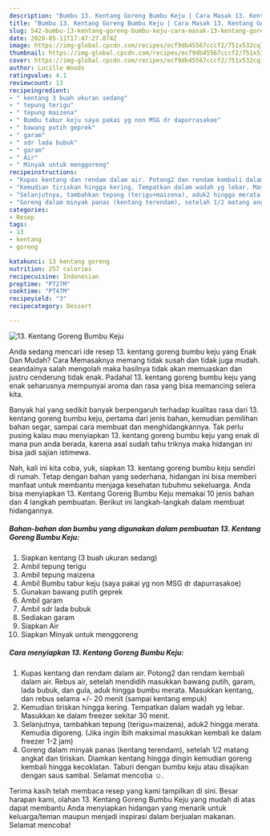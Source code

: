 ```yaml
---
description: "Bumbu 13. Kentang Goreng Bumbu Keju | Cara Masak 13. Kentang Goreng Bumbu Keju Yang Sempurna"
title: "Bumbu 13. Kentang Goreng Bumbu Keju | Cara Masak 13. Kentang Goreng Bumbu Keju Yang Sempurna"
slug: 542-bumbu-13-kentang-goreng-bumbu-keju-cara-masak-13-kentang-goreng-bumbu-keju-yang-sempurna
date: 2020-05-11T17:47:27.874Z
image: https://img-global.cpcdn.com/recipes/ecf9db45567cccf2/751x532cq70/13-kentang-goreng-bumbu-keju-foto-resep-utama.jpg
thumbnail: https://img-global.cpcdn.com/recipes/ecf9db45567cccf2/751x532cq70/13-kentang-goreng-bumbu-keju-foto-resep-utama.jpg
cover: https://img-global.cpcdn.com/recipes/ecf9db45567cccf2/751x532cq70/13-kentang-goreng-bumbu-keju-foto-resep-utama.jpg
author: Lucille Woods
ratingvalue: 4.1
reviewcount: 13
recipeingredient:
- " kentang 3 buah ukuran sedang"
- " tepung terigu"
- " tepung maizena"
- " Bumbu tabur keju saya pakai yg non MSG dr dapurrasakoe"
- " bawang putih geprek"
- " garam"
- " sdr lada bubuk"
- " garam"
- " Air"
- " Minyak untuk menggoreng"
recipeinstructions:
- "Kupas kentang dan rendam dalam air. Potong2 dan rendam kembali dalam air. Rebus air, setelah mendidih masukkan bawang putih, garam, lada bubuk, dan gula, aduk hingga bumbu merata. Masukkan kentang, dan rebus selama +/- 20 menit (sampai kentang empuk)"
- "Kemudian tiriskan hingga kering. Tempatkan dalam wadah yg lebar. Masukkan ke dalam freezer sekitar 30 menit."
- "Selanjutnya, tambahkan tepung (terigu+maizena), aduk2 hingga merata. Kemudia digoreng. (Jika ingin lbih maksimal masukkan kembali ke dalam freezer 1-2 jam)"
- "Goreng dalam minyak panas (kentang terendam), setelah 1/2 matang angkat dan tiriskan. Diamkan kentang hingga dingin kemudian goreng kembali hingga kecoklatan. Taburi dengan bumbu keju atau disajikan dengan saus sambal. Selamat mencoba ☺️."
categories:
- Resep
tags:
- 13
- kentang
- goreng

katakunci: 13 kentang goreng 
nutrition: 257 calories
recipecuisine: Indonesian
preptime: "PT27M"
cooktime: "PT47M"
recipeyield: "3"
recipecategory: Dessert

---
```



![13. Kentang Goreng Bumbu Keju](https://img-global.cpcdn.com/recipes/ecf9db45567cccf2/751x532cq70/13-kentang-goreng-bumbu-keju-foto-resep-utama.jpg)

Anda sedang mencari ide resep 13. kentang goreng bumbu keju yang Enak Dan Mudah? Cara Memasaknya memang tidak susah dan tidak juga mudah. seandainya salah mengolah maka hasilnya tidak akan memuaskan dan justru cenderung tidak enak. Padahal 13. kentang goreng bumbu keju yang enak seharusnya mempunyai aroma dan rasa yang bisa memancing selera kita.

Banyak hal yang sedikit banyak berpengaruh terhadap kualitas rasa dari 13. kentang goreng bumbu keju, pertama dari jenis bahan, kemudian pemilihan bahan segar, sampai cara membuat dan menghidangkannya. Tak perlu pusing kalau mau menyiapkan 13. kentang goreng bumbu keju yang enak di mana pun anda berada, karena asal sudah tahu triknya maka hidangan ini bisa jadi sajian istimewa.




Nah, kali ini kita coba, yuk, siapkan 13. kentang goreng bumbu keju sendiri di rumah. Tetap dengan bahan yang sederhana, hidangan ini bisa memberi manfaat untuk membantu menjaga kesehatan tubuhmu sekeluarga. Anda bisa menyiapkan 13. Kentang Goreng Bumbu Keju memakai 10 jenis bahan dan 4 langkah pembuatan. Berikut ini langkah-langkah dalam membuat hidangannya.

<!--inarticleads1-->

##### Bahan-bahan dan bumbu yang digunakan dalam pembuatan 13. Kentang Goreng Bumbu Keju:

1. Siapkan  kentang (3 buah ukuran sedang)
1. Ambil  tepung terigu
1. Ambil  tepung maizena
1. Ambil  Bumbu tabur keju (saya pakai yg non MSG dr dapurrasakoe)
1. Gunakan  bawang putih geprek
1. Ambil  garam
1. Ambil  sdr lada bubuk
1. Sediakan  garam
1. Siapkan  Air
1. Siapkan  Minyak untuk menggoreng




<!--inarticleads2-->

##### Cara menyiapkan 13. Kentang Goreng Bumbu Keju:

1. Kupas kentang dan rendam dalam air. Potong2 dan rendam kembali dalam air. Rebus air, setelah mendidih masukkan bawang putih, garam, lada bubuk, dan gula, aduk hingga bumbu merata. Masukkan kentang, dan rebus selama +/- 20 menit (sampai kentang empuk)
1. Kemudian tiriskan hingga kering. Tempatkan dalam wadah yg lebar. Masukkan ke dalam freezer sekitar 30 menit.
1. Selanjutnya, tambahkan tepung (terigu+maizena), aduk2 hingga merata. Kemudia digoreng. (Jika ingin lbih maksimal masukkan kembali ke dalam freezer 1-2 jam)
1. Goreng dalam minyak panas (kentang terendam), setelah 1/2 matang angkat dan tiriskan. Diamkan kentang hingga dingin kemudian goreng kembali hingga kecoklatan. Taburi dengan bumbu keju atau disajikan dengan saus sambal. Selamat mencoba ☺️.




Terima kasih telah membaca resep yang kami tampilkan di sini. Besar harapan kami, olahan 13. Kentang Goreng Bumbu Keju yang mudah di atas dapat membantu Anda menyiapkan hidangan yang menarik untuk keluarga/teman maupun menjadi inspirasi dalam berjualan makanan. Selamat mencoba!
